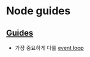 # Node guides

## [Guides](https://nodejs.org/en/docs/guides/)

- 가장 중요하게 다룰 [event loop](https://nodejs.org/en/docs/guides/event-loop-timers-and-nexttick/)